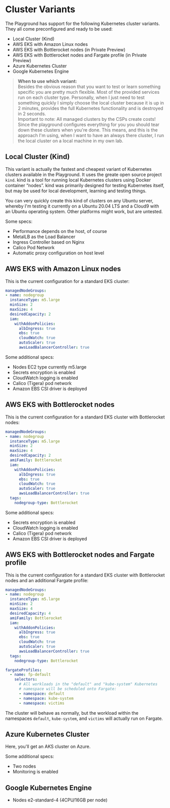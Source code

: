 # Cluster Variants

The Playground has support for the following Kubernetes cluster variants. They all come preconfigured and ready to be used:

- Local Cluster (Kind)
- AWS EKS with Amazon Linux nodes
- AWS EKS with Bottlerocket nodes (in Private Preview)
- AWS EKS with Bottlerocket nodes and Fargate profile (in Private Preview)
- Azure Kubernetes Cluster
- Google Kubernetes Engine

> **When to use which variant:**  
> Besides the obvious reason that you want to test or learn something specific you are pretty much flexible. Most of the provided services run on each cluster type. Personally, when I just need to test something quickly I simply choose the local cluster because it is up in 2 minutes, provides the full Kubernetes functionality and is destroyed in 2 seconds.  
> Important to note: All managed clusters by the CSPs create costs! Since the playground configures everything for you you should tear down these clusters when you're done. This means, and this is the approach I'm using, when I want to have an always there cluster, I run the local cluster on a local machine in my own lab.

## Local Cluster (Kind)

This variant is actually the fastest and cheapest variant of Kubernetes clusters available in the Playground. It uses the greate open source project `kind`. kind is a tool for running local Kubernetes clusters using Docker container “nodes”. kind was primarily designed for testing Kubernetes itself, but may be used for local development, learning and testing things.

You can very quickly create this kind of clusters on any Ubuntu server, whereby I'm testing it currently on a Ubuntu 20.04 LTS and a Cloud9 with an Ubuntu operating system. Other platforms might work, but are untested.

Some specs:

- Performance depends on the host, of course
- MetalLB as the Load Balancer
- Ingress Controller based on Nginx
- Calico Pod Network
- Automatic proxy configuration on host level

## AWS EKS with Amazon Linux nodes

This is the current configuration for a standard EKS cluster:

```yaml
managedNodeGroups:
- name: nodegroup
  instanceType: m5.large
  minSize: 2
  maxSize: 4
  desiredCapacity: 2
  iam:
    withAddonPolicies:
      albIngress: true
      ebs: true
      cloudWatch: true
      autoScaler: true
      awsLoadBalancerController: true
```

Some additional specs:

- Nodes EC2 type currently m5.large
- Secrets encryption is enabled
- CloudWatch logging is enabled
- Calico (Tigera) pod network
- Amazon EBS CSI driver is deployed

## AWS EKS with Bottlerocket nodes

This is the current configuration for a standard EKS cluster with Bottlerocket nodes:

```yaml
managedNodeGroups:
- name: nodegroup
  instanceType: m5.large
  minSize: 2
  maxSize: 4
  desiredCapacity: 2
  amiFamily: Bottlerocket
  iam:
    withAddonPolicies:
      albIngress: true
      ebs: true
      cloudWatch: true
      autoScaler: true
      awsLoadBalancerController: true
  tags:
    nodegroup-type: Bottlerocket
```

Some additional specs:

- Secrets encryption is enabled
- CloudWatch logging is enabled
- Calico (Tigera) pod network
- Amazon EBS CSI driver is deployed

## AWS EKS with Bottlerocket nodes and Fargate profile

This is the current configuration for a standard EKS cluster with Bottlerocket nodes and an additional Fargate profile:

```yaml
managedNodeGroups:
- name: nodegroup
  instanceType: m5.large
  minSize: 2
  maxSize: 4
  desiredCapacity: 4
  amiFamily: Bottlerocket
  iam:
    withAddonPolicies:
      albIngress: true
      ebs: true
      cloudWatch: true
      autoScaler: true
      awsLoadBalancerController: true
  tags:
    nodegroup-type: Bottlerocket

fargateProfiles:
  - name: fp-default
    selectors:
      # All workloads in the "default" and "kube-system" Kubernetes
      # namespace will be scheduled onto Fargate:
      - namespace: default
      - namespace: kube-system
      - namespace: victims
```

The cluster will behave as normally, but the workload within the namespaces `default`, `kube-system`, and `victims` will actually run on Fargate.

## Azure Kubernetes Cluster

Here, you'll get an AKS cluster on Azure.

Some additional specs:

- Two nodes
- Monitoring is enabled

## Google Kubernetes Engine

- Nodes e2-standard-4 (4CPU/16GB per node)
